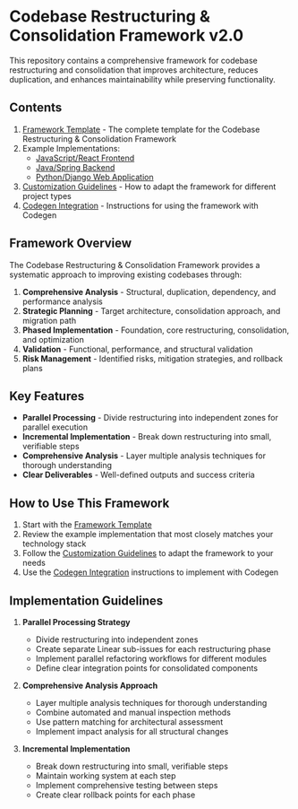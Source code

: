 # Codebase Restructuring & Consolidation Framework v2.0

This repository contains a comprehensive framework for codebase restructuring and consolidation that improves architecture, reduces duplication, and enhances maintainability while preserving functionality.

## Contents

1. [Framework Template](restructure_consolidate_template.md) - The complete template for the Codebase Restructuring & Consolidation Framework
2. Example Implementations:
   - [JavaScript/React Frontend](example_implementations/javascript_react_frontend.md)
   - [Java/Spring Backend](example_implementations/java_spring_backend.md)
   - [Python/Django Web Application](example_implementations/python_django_webapp.md)
3. [Customization Guidelines](customization_guidelines.md) - How to adapt the framework for different project types
4. [Codegen Integration](codegen_integration.md) - Instructions for using the framework with Codegen

## Framework Overview

The Codebase Restructuring & Consolidation Framework provides a systematic approach to improving existing codebases through:

1. **Comprehensive Analysis** - Structural, duplication, dependency, and performance analysis
2. **Strategic Planning** - Target architecture, consolidation approach, and migration path
3. **Phased Implementation** - Foundation, core restructuring, consolidation, and optimization
4. **Validation** - Functional, performance, and structural validation
5. **Risk Management** - Identified risks, mitigation strategies, and rollback plans

## Key Features

- **Parallel Processing** - Divide restructuring into independent zones for parallel execution
- **Incremental Implementation** - Break down restructuring into small, verifiable steps
- **Comprehensive Analysis** - Layer multiple analysis techniques for thorough understanding
- **Clear Deliverables** - Well-defined outputs and success criteria

## How to Use This Framework

1. Start with the [Framework Template](restructure_consolidate_template.md)
2. Review the example implementation that most closely matches your technology stack
3. Follow the [Customization Guidelines](customization_guidelines.md) to adapt the framework to your needs
4. Use the [Codegen Integration](codegen_integration.md) instructions to implement with Codegen

## Implementation Guidelines

1. **Parallel Processing Strategy**
   * Divide restructuring into independent zones
   * Create separate Linear sub-issues for each restructuring phase
   * Implement parallel refactoring workflows for different modules
   * Define clear integration points for consolidated components

2. **Comprehensive Analysis Approach**
   * Layer multiple analysis techniques for thorough understanding
   * Combine automated and manual inspection methods
   * Use pattern matching for architectural assessment
   * Implement impact analysis for all structural changes

3. **Incremental Implementation**
   * Break down restructuring into small, verifiable steps
   * Maintain working system at each step
   * Implement comprehensive testing between steps
   * Create clear rollback points for each phase

